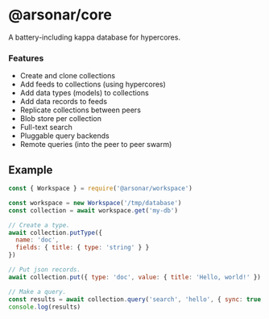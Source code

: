 # @arsonar/core

A battery-including kappa database for hypercores.

### Features

- Create and clone collections
- Add feeds to collections (using hypercores)
- Add data types (models) to collections
- Add data records to feeds
- Replicate collections between peers
- Blob store per collection
- Full-text search
- Pluggable query backends
- Remote queries (into the peer to peer swarm)

## Example

```javascript
const { Workspace } = require('@arsonar/workspace')

const workspace = new Workspace('/tmp/database')
const collection = await workspace.get('my-db')

// Create a type.
await collection.putType({
  name: 'doc',
  fields: { title: { type: 'string' } }
})

// Put json records.
await collection.put({ type: 'doc', value: { title: 'Hello, world!' })

// Make a query.
const results = await collection.query('search', 'hello', { sync: true })
console.log(results)

```
